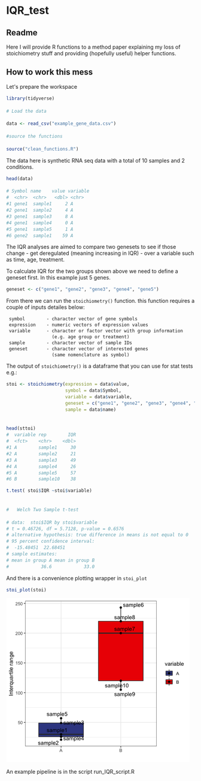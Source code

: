 # IQR_test

## Readme

Here I will provide R functions to a method paper explaining my loss of stoichiometry stuff and providing (hopefully useful) helper functions.

## How to work this mess

Let's prepare the workspace

```r
library(tidyverse)

# Load the data 

data <- read_csv("example_gene_data.csv")

#source the functions

source("clean_functions.R")

```


The data here is synthetic RNA seq data with a total of 10 samples and 2 conditions.


```r
head(data)

# Symbol name    value variable
#  <chr>  <chr>   <dbl> <chr>   
#1 gene1  sample1     2 A       
#2 gene1  sample2     4 A       
#3 gene1  sample3     8 A       
#4 gene1  sample4     0 A       
#5 gene1  sample5     1 A       
#6 gene2  sample1    59 A 
```

The IQR analyses are aimed to compare two genesets to see if those change - get deregulated (meaning increasing in IQR) - over a variable such as time, age, treatment.

To calculate IQR for the two groups shown above we need to define a geneset first.
In this example just 5 genes.

```r
geneset <- c("gene1", "gene2", "gene3", "gene4", "gene5")
```


From there we can run the `stoichiometry()` function.
this function requires a couple of inputs detailes below:


     symbol        - character vector of gene symbols
     expression    - numeric vectors of expression values
     variable      - character or factor vector with group information 
                     (e.g. age group or treatment)
     sample        - character vector of sample IDs
     geneset       - character vector of interested genes 
                     (same nomenclature as symbol)

The output of `stoichiometry()` is a dataframe that you can use for stat tests e.g.:

```r
stoi <- stoichiometry(expression = data$value,
                      symbol = data$Symbol,
                      variable = data$variable,
                      geneset = c("gene1", "gene2", "gene3", "gene4", "gene5"),
                      sample = data$name)
                      
                      
head(sttoi)
#  variable rep        IQR
#  <fct>    <chr>    <dbl>
#1 A        sample1     30
#2 A        sample2     21
#3 A        sample3     49
#4 A        sample4     26
#5 A        sample5     57
#6 B        sample10    38
```



```r
t.test( stoi$IQR ~stoi$variable)


# 	Welch Two Sample t-test

# data:  stoi$IQR by stoi$variable
# t = 0.46726, df = 5.7128, p-value = 0.6576
# alternative hypothesis: true difference in means is not equal to 0
# 95 percent confidence interval:
#  -15.48451  22.68451
# sample estimates:
# mean in group A mean in group B 
#            36.6            33.0 
```

And there is a convenience plotting wrapper in `stoi_plot`


```r
stoi_plot(stoi)
```
![image](Rplot02.png)



An example pipeline is in the script run_IQR_script.R

